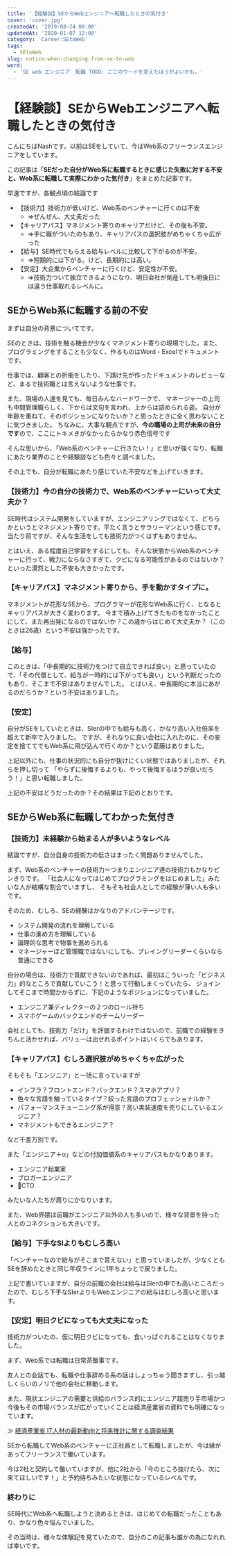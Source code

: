 ```yaml
---
title: '【経験談】SEからWebエンジニアへ転職したときの気付き'
cover: 'cover.jpg'
createdAt: '2019-08-24 00:00'
updatedAt: '2020-01-07 12:00'
category: 'Career:SEtoWeb'
tags:
  - SEtoWeb
slug: notice-when-changing-from-se-to-web
word:
  - 'SE web エンジニア　転職 TODO: ここのワードを変えたほうがよいかも。'
---
```


# 【経験談】SEからWebエンジニアへ転職したときの気付き

こんにちはNashです。以前はSEをしていて、今はWeb系のフリーランスエンジニアをしています。

この記事は「**SEだった自分がWeb系に転職するときに感じた失敗に対する不安と、Web系に転職して実際にわかった気付き**」をまとめた記事です。

早速ですが、各観点頃の結論です

- 【技術力】技術力が低いけど、Web系のベンチャーに行くのは不安
  - ⇒ぜんぜん、大丈夫だった
- 【キャリアパス】マネジメント寄りのキャリアだけど、その後も不安。
  - ⇒手に職がついたのもあり、キャリアパスの選択肢がめちゃくちゃ広がった
- 【給与】SE時代でもらえる給与レベルに比較して下がるのが不安。
  - ⇒短期的には下がる。けど、長期的には高い。
- 【安定】大企業からベンチャーに行くけど、安定性が不安。
  - ⇒技術力ついて独立できるようになり、明日会社が倒産しても明後日には違う仕事取れるレベルに。

## SEからWeb系に転職する前の不安

まずは自分の背景についてです。

SEのときは、技術を触る機会が少なくマネジメント寄りの現場でした。また、プログラミングをすることも少なく、作るものはWord・Excelでドキュメントです。

仕事では、顧客との折衝をしたり、下請け先が作ったドキュメントのレビューなど、まるで技術職とは言えないような仕事です。

また、現場の人達を見ても、毎日みんなハードワークで、
マネージャーの上司も中間管理職らしく、下からは文句を言われ、上からは詰められる姿。
自分が年齢を重ねて、そのポジションになりたいか？と思ったときに全く思わないことに気づきました。
ちなみに、大事な観点ですが、**今の職場の上司が未来の自分です**ので、ここにトキメきがなかったらかなり赤色信号です

そんな思いから、「Web系のベンチャーに行きたい！」と思いが強くなり、転職にあたり業界のことや経験談なども色々と調べました。

その上でも、自分が転職にあたり感じていた不安などを上げていきます。

### 【技術力】今の自分の技術力で、Web系のベンチャーにいって大丈夫か？

SE時代はシステム開発をしていますが、エンジニアリングではなくて、どちらかというとマネジメント寄りです。平たく言うとサラリーマンという感じです。
当たり前ですが、そんな生活をしても技術力がつくはずもありません。

とはいえ、ある程度自己学習をするにしても、そんな状態からWeb系のベンチャーに行って、戦力にならなさすぎて、クビになる可能性があるのではないか？
といった漠然とした不安も大きかったです。

### 【キャリアパス】マネジメント寄りから、手を動かすタイプに。

マネジメントが花形なSEから、プログラマーが花形なWeb系に行く、となるとキャリアパスが大きく変わります。
今まで積み上げてきたものをなかったことにして、また再出発になるのではないか？この歳からはじめて大丈夫か？（このときは26歳）という不安は強かったです。

### 【給与】

このときは、「中長期的に技術力をつけて自立できれば良い」と思っていたので、「その代償として、給与が一時的には下がっても良い」という判断だったのもあり、そこまで不安はありませんでした。
とはいえ、中長期的に本当にあがるのだろうか？という不安はありました。

### 【安定】

自分がSEをしていたときは、SIerの中でも給与も高く、かなり高い入社倍率を超えて新卒で入りました。
ですが、それなりに良い会社に入れたのに、その安定を捨ててでもWeb系に飛び込んで行くのか？という葛藤はありました。

上記以外にも、仕事の状況的にも自分が抜けにくい状態ではありましたが、それらを押し切って
「やらずに後悔するよりも、やって後悔するほうが良いだろう！」と思い転職しました。

上記の不安はどうだったのか？その結果は下記のとおりです。

## SEからWeb系に転職してわかった気付き

### 【技術力】未経験から始まる人が多いようなレベル

結論ですが、自分自身の技術力の低さはまったく問題ありませんでした。

まず、Web系のベンチャーの技術力＝つまりエンジニア達の技術力もかなりピンきりです。
「社会人になってはじめてプログラミングをはじめました」みたいな人が結構な割合でいますし、
そもそも社会人としての経験が薄い人も多いです。

そのため、むしろ、SEの経験はかなりのアドバンテージです。

- システム開発の流れを理解している
- 仕事の進め方を理解している
- 論理的な思考で物事を進められる
- マネージャーほど管理職ではないにしても、プレイングリーダーくらいなら普通にできる

自分の場合は、技術力で貢献できないのであれば、最初はこういった「ビジネス力」的なところで貢献していこう！と思って行動しまくっていたら、
ジョインしてそこまで時間かからずに、下記のようなポジションになっていました。

- エンジニア兼ディレクターの２つのロール持ち
- スマホゲームのバックエンドのチームリーダー

会社としても、技術力「だけ」を評価するわけではないので、前職での経験をきちんと活かせれば、バリューは出せれるポイントはいくらでもあります。

### 【キャリアパス】むしろ選択肢がめちゃくちゃ広がった

そもそも「エンジニア」と一括に言っていますが

- インフラ？フロントエンド？バックエンド？スマホアプリ？
- 色々な言語を触っているタイプ？絞った言語のプロフェッショナルか？
- パフォーマンスチューニング系が得意？高い実装速度を売りにしているエンジニア？
- マネジメントもできるエンジニア？

など千差万別です。

また「エンジニア＋α」などの付加価値系のキャリアパスもかなりあります。

- エンジニア起業家
- ブロガーエンジニア
- CTO

みたいな人たちが周りにかなりいます。

また、Web界隈は前職がエンジニア以外の人も多いので、様々な背景を持った人とのコネクションも大きいです。

### 【給与】下手なSIよりもむしろ高い

「ベンチャーなので給与がそこまで貰えない」と思っていましたが、少なくともSEを辞めたときと同じ年収ラインに1年ちょっとで戻りました。

上記で書いていますが、自分の前職の会社は給与はSIerの中でも高いところだったので、むしろ下手なSIerよりもWebエンジニアの給与はむしろ高いと思います。


### 【安定】明日クビになっても大丈夫になった

技術力がついたの、仮に明日クビになっても、食いっぱぐれることはなくなりました。

まず、Web系では転職は日常茶飯事です。

友人との会話でも、転職や仕事辞める系の話はしょっちゅう聞きますし、引っ越しくらいのノリで他の会社に移動します。

また、現状エンジニアの需要と供給のバランス的にエンジニア超売り手市場かつ今後もその市場バランスが広がっていくことは経済産業省の資料でも明確になっています。

≫ [経済産業省 IT人材の最新動向と将来推計に関する調査結果](https://www.meti.go.jp/policy/it_policy/jinzai/27FY/ITjinzai_report_summary.pdf)

SEから転職してWeb系のベンチャーに正社員として転職しましたが、今は縁があってフリーランスで働いています。

今は2社と契約して働いていますが、他に2社から「今のところ抜けたら、次に来てほしいです！」と予約待ちみたいな状態になっているレベルです。


### 終わりに

SE時代にWeb系へ転職しようと決めるときは、はじめての転職だったこともあり、かなり色々悩んでいました。

その当時は、様々な体験記を見ていたので、自分のこの記事も誰かの為になれれば幸いです。
